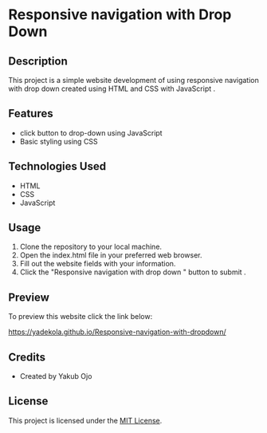 # Responsive navigation with Drop Down 

## Description
This project is a simple website development of using responsive navigation with drop down created using HTML and CSS with JavaScript .

## Features
- click  button to drop-down using JavaScript 
- Basic styling using CSS

## Technologies Used
- HTML
- CSS
- JavaScript 

## Usage
1. Clone the repository to your local machine.
2. Open the index.html file in your preferred web browser.
3. Fill out the website fields with your information.
4. Click the "Responsive navigation with drop down " button to submit .

## Preview
To preview this website click the link below:

https://yadekola.github.io/Responsive-navigation-with-dropdown/

## Credits
- Created by Yakub Ojo 

## License
This project is licensed under the [MIT License](LICENSE).
